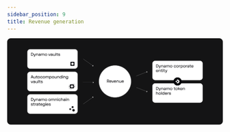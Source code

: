 ```yaml
---
sidebar_position: 9
title: Revenue generation
---
```


![Revenue generation](../../assets/deck/10.png)
